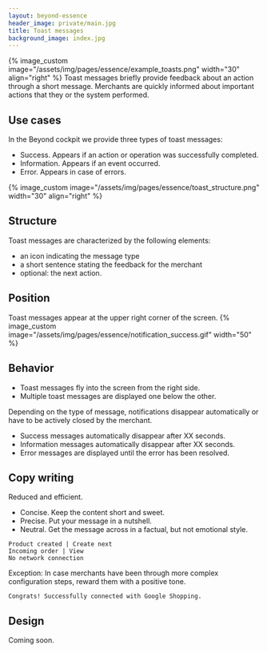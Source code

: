 ```yaml
---
layout: beyond-essence
header_image: private/main.jpg
title: Toast messages
background_image: index.jpg
---
```

{% image_custom image="/assets/img/pages/essence/example_toasts.png" width="30" align="right" %}
Toast messages briefly provide feedback about an action through a short message.
Merchants are quickly informed about important actions that they or the system performed.

## Use cases

In the Beyond cockpit we provide three types of toast messages:

* Success. Appears if an action or operation was successfully completed.
* Information. Appears if an event occurred.
* Error. Appears in case of errors.

{% image_custom image="/assets/img/pages/essence/toast_structure.png" width="30" align="right" %}

## Structure

Toast messages are characterized by the following elements:

* an icon indicating the message type
* a short sentence stating the feedback for the merchant
* optional: the next action.

## Position

Toast messages appear at the upper right corner of the screen.
{% image_custom image="/assets/img/pages/essence/notification_success.gif"  width="50" %}

## Behavior

* Toast messages fly into the screen from the right side.
* Multiple toast messages are displayed one below the other.

Depending on the type of message, notifications disappear automatically or have to be actively closed by the merchant.

* Success messages automatically disappear after XX seconds.
* Information messages automatically disappear after XX seconds.
* Error messages are displayed until the error has been resolved.

## Copy writing

Reduced and efficient.

* Concise. Keep the content short and sweet.
* Precise. Put your message in a nutshell.
* Neutral. Get the message across in a factual, but not emotional style.

```
Product created | Create next
Incoming order | View
No network connection
```

Exception: In case merchants have been through more complex configuration steps, reward them with a positive tone.

```
Congrats! Successfully connected with Google Shopping.
```

## Design

Coming soon.
